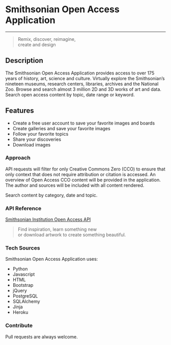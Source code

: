 # Smithsonian Open Access Application     
***  
> Remix, discover, reimagine,   
> create and design

## Description

The Smithsonian Open Access Application provides access to over 175 years of history, art, science and culture. Virtually explore the Smithsonian’s nineteen museums, research centers, libraries, archives and the National Zoo. Browse and search almost 3 million 2D and 3D works of art and data. Search open access content by topic, date range or keyword. 

## Features
  - Create a free user account to save your favorite images and boards
  - Create galleries and save your favorite images
  - Follow your favorite topics
  - Share your discoveries 
  - Download images

### Approach
API requests will filter for only Creative Commons Zero (CCO) to ensure that only context that does not require attribution or citation is accessed. An overview of Open Access CCO content will be provided in the application. The author and sources will be included with all content rendered.   

Search content by category, date and topic.

### API Reference
[Smithsonian Institution Open Access API](http://edan.si.edu/openaccess/apidocs/)


> Find inspiration, learn something new   
> or download artwork to create something beautiful. 

### Tech Sources
Smithsonian Open Access Application uses:
* Python 
* Javascript 
* HTML 
* Bootstrap
* jQuery
* PostgreSQL
* SQLAlchemy
* Jinja
* Heroku 
 
### Contribute 
Pull requests are always welcome. 
